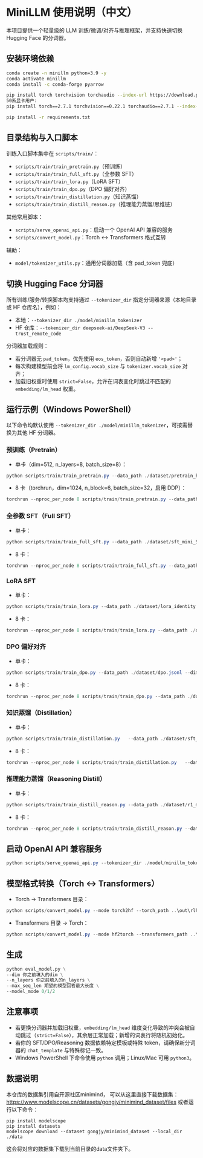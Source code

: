 # MiniLLM 使用说明（中文）
本项目提供一个轻量级的 LLM 训练/微调/对齐与推理框架，并支持快速切换 Hugging Face 的分词器。
## 安装环境依赖
```bash
conda create -n minillm python=3.9 -y
conda activate minillm
conda install -c conda-forge pyarrow

pip install torch torchvision torchaudio --index-url https://download.pytorch.org/whl/cu121
50系显卡用户:
pip install torch==2.7.1 torchvision==0.22.1 torchaudio==2.7.1 --index-url https://download.pytorch.org/whl/cu128

pip install -r requirements.txt
```

## 目录结构与入口脚本

训练入口脚本集中在 `scripts/train/`：
- `scripts/train/train_pretrain.py`（预训练）
- `scripts/train/train_full_sft.py`（全参数 SFT）
- `scripts/train/train_lora.py`（LoRA SFT）
- `scripts/train/train_dpo.py`（DPO 偏好对齐）
- `scripts/train/train_distillation.py`（知识蒸馏）
- `scripts/train/train_distill_reason.py`（推理能力蒸馏/思维链）

其他常用脚本：
- `scripts/serve_openai_api.py`：启动一个 OpenAI API 兼容的服务
- `scripts/convert_model.py`：Torch <-> Transformers 格式互转

辅助：
- `model/tokenizer_utils.py`：通用分词器加载（含 pad_token 兜底）

## 切换 Hugging Face 分词器

所有训练/服务/转换脚本均支持通过 `--tokenizer_dir` 指定分词器来源（本地目录或 HF 仓库名），例如：
- 本地：`--tokenizer_dir ./model/minillm_tokenizer`
- HF 仓库：`--tokenizer_dir deepseek-ai/DeepSeek-V3 --trust_remote_code`

分词器加载规则：
- 若分词器无 `pad_token`，优先使用 `eos_token`，否则自动新增 `'<pad>'`；
- 每次构建模型前会将 `lm_config.vocab_size` 与 `tokenizer.vocab_size` 对齐；
- 加载旧权重时使用 `strict=False`，允许在词表变化时跳过不匹配的 `embedding/lm_head` 权重。

## 运行示例（Windows PowerShell）

以下命令均默认使用 `--tokenizer_dir ./model/minillm_tokenizer`，可按需替换为其他 HF 分词器。

### 预训练（Pretrain）
- 单卡（dim=512, n_layers=8, batch_size=8）：
```powershell
python scripts/train/train_pretrain.py --data_path ./dataset/pretrain_hq.jsonl --dim 512 --n_layers 8 --batch_size 8 --tokenizer_dir ./model/minillm_tokenizer
```
- 8 卡（torchrun，dim=1024, n_block=6, batch_size=32，启用 DDP）：
```powershell
torchrun --nproc_per_node 8 scripts/train/train_pretrain.py --data_path ./dataset/pretrain_hq.jsonl --dim 1024 --n_block 6 --batch_size 32 --ddp --tokenizer_dir ./model/minillm_tokenizer
```

### 全参数 SFT（Full SFT）
- 单卡：
```powershell
python scripts/train/train_full_sft.py --data_path ./dataset/sft_mini_512.jsonl --dim 512 --n_layers 8 --batch_size 8 --tokenizer_dir ./model/minillm_tokenizer
```
- 8 卡：
```powershell
torchrun --nproc_per_node 8 scripts/train/train_full_sft.py --data_path ./dataset/sft_mini_512.jsonl --dim 1024 --n_block 6 --batch_size 32 --ddp --tokenizer_dir ./model/minillm_tokenizer
```

### LoRA SFT
- 单卡：
```powershell
python scripts/train/train_lora.py --data_path ./dataset/lora_identity.jsonl --dim 512 --n_layers 8 --batch_size 8 --tokenizer_dir ./model/minillm_tokenizer
```
- 8 卡：
```powershell
torchrun --nproc_per_node 8 scripts/train/train_lora.py --data_path ./dataset/lora_identity.jsonl --dim 1024 --n_block 6 --batch_size 32 --ddp --tokenizer_dir ./model/minillm_tokenizer
```

### DPO 偏好对齐
- 单卡：
```powershell
python scripts/train/train_dpo.py --data_path ./dataset/dpo.jsonl --dim 512 --n_layers 8 --batch_size 8 --tokenizer_dir ./model/minillm_tokenizer
```
- 8 卡：
```powershell
torchrun --nproc_per_node 8 scripts/train/train_dpo.py --data_path ./dataset/dpo.jsonl --dim 1024 --n_block 6 --batch_size 32 --ddp --tokenizer_dir ./model/minillm_tokenizer
```

### 知识蒸馏（Distillation）
- 单卡：
```powershell
python scripts/train/train_distillation.py   --data_path ./dataset/sft_1024.jsonl   --batch_size 32   --epochs 1   --use_wandb   --distillation_mode logit   --alpha 0.0   --temperature 1.0   --student_dim 512   --student_layer 8   --teacher_dim 1024   --teacher_block 16   --max_seq_len 1024   --teacher_ckpt ./out/rlhf_1024.pth   --out_dir ./dist/ --student_ckpt ./dist/full_dist_512.pth
```
- 8 卡：
```powershell
torchrun --nproc_per_node 8 scripts/train/train_distillation.py   --data_path ./dataset/sft_1024.jsonl   --batch_size 64   --epochs 1   --use_wandb   --distillation_mode logit   --alpha 0.0   --temperature 1.0   --student_dim 512   --student_block 2   --teacher_dim 1024   --teacher_block 6   --max_seq_len 1024   --teacher_ckpt ./out/rlhf_1024.pth   --out_dir ./dist/ --student_ckpt ./dist/full_dist_512.pth
```

### 推理能力蒸馏（Reasoning Distill）
- 单卡：
```powershell
python scripts/train/train_distill_reason.py --data_path ./dataset/r1_mix_1024.jsonl --dim 512 --n_layers 8 --batch_size 8 --tokenizer_dir ./model/minillm_tokenizer
```
- 8 卡：
```powershell
torchrun --nproc_per_node 8 scripts/train/train_distill_reason.py --data_path ./dataset/r1_mix_1024.jsonl --dim 1024 --n_block 6 --batch_size 32 --ddp --tokenizer_dir ./model/minillm_tokenizer
```

## 启动 OpenAI API 兼容服务
```powershell
python scripts/serve_openai_api.py --tokenizer_dir ./model/minillm_tokenizer
```

## 模型格式转换（Torch <-> Transformers）
- Torch -> Transformers 目录：
```powershell
python scripts/convert_model.py --mode torch2hf --torch_path ..\out\rlhf_512.pth --transformers_path ..\MiniLLM2-Small --tokenizer_dir ./model/minillm_tokenizer
```
- Transformers 目录 -> Torch：
```powershell
python scripts/convert_model.py --mode hf2torch --transformers_path ..\MiniLLM2-Small --torch_path ..\out\rlhf_512.pth
```

## 生成
```python
python eval_model.py \
--dim 你之前填入的dim \
--n_layers 你之前填入的n_layers \
--max_seq_len 期望的模型回答最大长度 \
--model_mode 0/1/2
```

## 注意事项
- 若更换分词器并加载旧权重，`embedding/lm_head` 维度变化导致的冲突会被自动跳过（`strict=False`），其余层正常加载；新增的词表行将随机初始化。
- 若你的 SFT/DPO/Reasoning 数据依赖特定模板或特殊 token，请确保新分词器的 `chat_template` 与特殊标记一致。
- Windows PowerShell 下命令使用 `python` 调用；Linux/Mac 可用 `python3`。

## 数据说明
本仓库的数据集引用自开源社区minimind， 可以从这里直接下载数据集：https://www.modelscope.cn/datasets/gongjy/minimind_dataset/files
或者运行以下命令：
```
pip install modelscope
pip install datasets
modelscope download --dataset gongjy/minimind_dataset --local_dir ./data
```
这会将对应的数据集下载到当前目录的data文件夹下。
